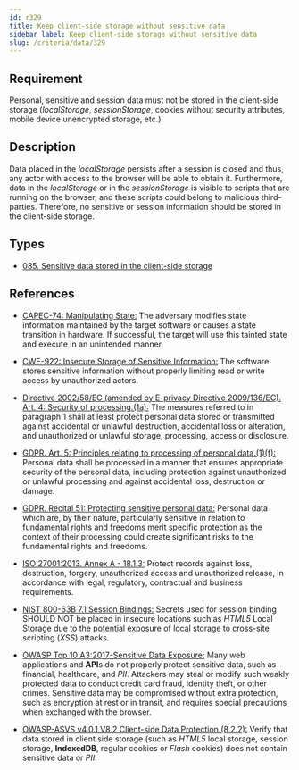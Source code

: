 ```yaml
---
id: r329
title: Keep client-side storage without sensitive data
sidebar_label: Keep client-side storage without sensitive data
slug: /criteria/data/329
---
```


## Requirement

Personal, sensitive and session data must not be stored in the client-side
storage
(*localStorage*, *sessionStorage*, cookies without security attributes, mobile
device unencrypted storage, etc.).

## Description

Data placed in the *localStorage* persists after a session is closed
and thus, any actor with access to the browser will be able to obtain it.
Furthermore, data in the *localStorage* or in the *sessionStorage*
is visible to scripts that are running on the browser,
and these scripts could belong to malicious third-parties.
Therefore, no sensitive or session information
should be stored in the client-side storage.

## Types

- [085. Sensitive data stored in the client-side storage](/types/085)

## References

- [CAPEC-74: Manipulating State:](http://capec.mitre.org/data/definitions/74.html)
The adversary modifies state information maintained by the target software or
causes a state transition in hardware.
If successful, the target will use this tainted state and execute in an
unintended manner.

- [CWE-922: Insecure Storage of Sensitive Information:](https://cwe.mitre.org/data/definitions/922.html)
The software stores sensitive information without properly limiting read or
write access by unauthorized actors.

- [Directive 2002/58/EC (amended by E-privacy Directive 2009/136/EC). Art. 4: Security of processing.(1a):](https://eur-lex.europa.eu/legal-content/EN/TXT/PDF/?uri=CELEX:02002L0058-20091219)
The measures referred to in paragraph 1 shall at least protect personal data
stored or transmitted against accidental or unlawful destruction,
accidental loss or alteration,
and unauthorized or unlawful storage, processing, access or disclosure.

- [GDPR. Art. 5: Principles relating to processing of personal data.(1)(f):](https://gdpr-info.eu/art-5-gdpr/)
Personal data shall be processed in a manner that ensures appropriate security
of the personal data,
including protection against unauthorized or unlawful processing and against
accidental loss, destruction or damage.

- [GDPR. Recital 51: Protecting sensitive personal data:](https://gdpr-info.eu/recitals/no-51/)
Personal data which are, by their nature, particularly sensitive in relation to
fundamental rights and freedoms merit specific protection as the context of
their processing could create significant risks to the fundamental rights and
freedoms.

- [ISO 27001:2013. Annex A - 18.1.3:](https://www.iso.org/obp/ui/#iso:std:54534:en)
Protect records against loss, destruction, forgery, unauthorized access and
unauthorized release,
in accordance with legal, regulatory, contractual and business requirements.

- [NIST 800-63B 7.1 Session Bindings:](https://pages.nist.gov/800-63-3/sp800-63b.html)
Secrets used for session binding SHOULD NOT be placed in insecure locations
such as *HTML5* Local Storage due to the potential exposure of local storage to
cross-site scripting (*XSS*) attacks.

- [OWASP Top 10 A3:2017-Sensitive Data Exposure:](https://owasp.org/www-project-top-ten/OWASP_Top_Ten_2017/Top_10-2017_A3-Sensitive_Data_Exposure)
Many web applications and **API**s do not properly protect sensitive data,
such as financial, healthcare, and *PII*.
Attackers may steal or modify such weakly protected data to conduct credit card
fraud, identity theft, or other crimes.
Sensitive data may be compromised without extra protection,
such as encryption at rest or in transit, and requires special precautions when
exchanged with the browser.

- [OWASP-ASVS v4.0.1 V8.2 Client-side Data Protection.(8.2.2):](https://owasp.org/www-project-application-security-verification-standard/)
Verify that data stored in client side storage (such as *HTML5* local storage,
session storage, **IndexedDB**, regular cookies or *Flash* cookies) does not
contain sensitive data or *PII*.
